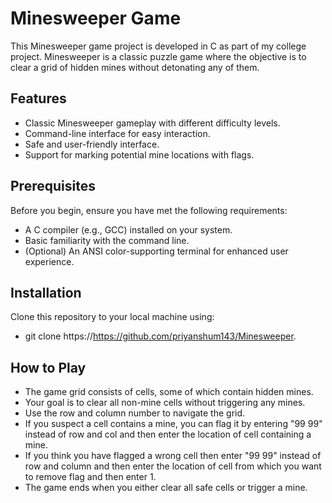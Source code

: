 # Minesweeper Game
This Minesweeper game project is developed in C as part of my college project. Minesweeper is a classic puzzle game where the objective is to clear a grid of hidden mines without detonating any of them.

## Features
- Classic Minesweeper gameplay with different difficulty levels.
- Command-line interface for easy interaction.
- Safe and user-friendly interface.
- Support for marking potential mine locations with flags.

## Prerequisites
Before you begin, ensure you have met the following requirements:

- A C compiler (e.g., GCC) installed on your system.
- Basic familiarity with the command line.
- (Optional) An ANSI color-supporting terminal for enhanced user experience.

## Installation
Clone this repository to your local machine using:
- git clone https://https://github.com/priyanshum143/Minesweeper.

## How to Play  
- The game grid consists of cells, some of which contain hidden mines.
- Your goal is to clear all non-mine cells without triggering any mines.
- Use the row and column number to navigate the grid.
- If you suspect a cell contains a mine, you can flag it by entering "99 99" instead of row and col and then enter the location of cell containing a mine.
- If you think you have flagged a wrong cell then enter "99 99" instead of row and column and then enter the location of cell from which you want to remove flag
    and then enter 1.
- The game ends when you either clear all safe cells or trigger a mine.

